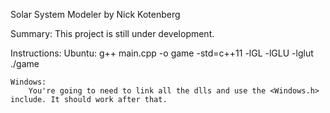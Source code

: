 Solar System Modeler
by Nick Kotenberg


Summary:
	This project is still under development.

Instructions:
	Ubuntu:
		g++ main.cpp -o game -std=c++11 -lGL -lGLU -lglut
		./game

	Windows:
		You're going to need to link all the dlls and use the <Windows.h> include. It should work after that.